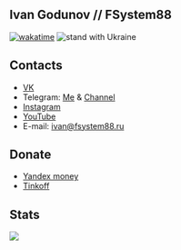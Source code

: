 ## Ivan Godunov // FSystem88
[![wakatime](https://wakatime.com/badge/user/ffd66c49-92d5-4230-8b87-a1ddea6d9ab9.svg)](https://wakatime.com/@ffd66c49-92d5-4230-8b87-a1ddea6d9ab9)
![stand with Ukraine](https://badgen.net/badge/support/UKRAINE/?color=0057B8&labelColor=FFD700)

## Contacts
- <a href="https://vk.com/fsystem88">VK</a>
- Telegram: <a href="https://t.me/FSystem808">Me</a> & <a href="https://t.me/FSystem88">Channel</a>
- <a href="https://instagram.com/fsystem88">Instagram</a>
- <a href="https://www.youtube.com/channel/UC1eU8zTeJEKQNxdEtKSmetA">YouTube</a>
- E-mail: <a href="mailto:ivan@fsystem88.ru">ivan@fsystem88.ru</a>

## Donate
- <a href="https://yoomoney.ru/to/410015440700904">Yandex money</a>
- <a href="https://www.tinkoff.ru/rm/godunov.ivan1/jlHwa57720">Tinkoff</a>


## Stats
<img src="https://github-readme-stats.vercel.app/api?username=FSystem88&show_icons=true&count_private=true">
